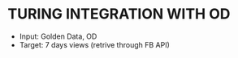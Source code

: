 # TURING INTEGRATION WITH OD
* Input: Golden Data, OD 
* Target: 7 days views (retrive through FB API)

